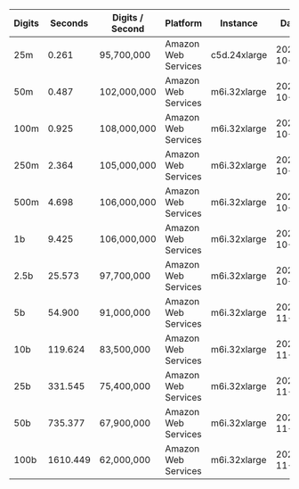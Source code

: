| Digits | Seconds | Digits / Second | Platform | Instance | Date | Files |
| ------ | ------- | --------------- | -------- | -------- | ---- | ----- |
| 25m | 0.261 | 95,700,000 | Amazon Web Services | c5d.24xlarge | 2020-10-10 | [cfg](../Amazon%20Web%20Services/c5d.24xlarge/Pi%5E-1%20%5BNative%5D/Pi%5E-1%20-%2020201010-104101.cfg) [out](../Amazon%20Web%20Services/c5d.24xlarge/Pi%5E-1%20%5BNative%5D/Pi%5E-1%20-%2020201010-104101.out) [txt](../Amazon%20Web%20Services/c5d.24xlarge/Pi%5E-1%20%5BNative%5D/Pi%5E-1%20-%2020201010-104101.txt) |
| 50m | 0.487 | 102,000,000 | Amazon Web Services | m6i.32xlarge | 2021-10-29 | [cfg](../Amazon%20Web%20Services/m6i.32xlarge/Pi%5E-1%20%5BNative%5D/Pi%5E-1%20-%2020211029-160433.cfg) [out](../Amazon%20Web%20Services/m6i.32xlarge/Pi%5E-1%20%5BNative%5D/Pi%5E-1%20-%2020211029-160433.out) [txt](../Amazon%20Web%20Services/m6i.32xlarge/Pi%5E-1%20%5BNative%5D/Pi%5E-1%20-%2020211029-160433.txt) |
| 100m | 0.925 | 108,000,000 | Amazon Web Services | m6i.32xlarge | 2021-10-29 | [cfg](../Amazon%20Web%20Services/m6i.32xlarge/Pi%5E-1%20%5BNative%5D/Pi%5E-1%20-%2020211029-160441.cfg) [out](../Amazon%20Web%20Services/m6i.32xlarge/Pi%5E-1%20%5BNative%5D/Pi%5E-1%20-%2020211029-160441.out) [txt](../Amazon%20Web%20Services/m6i.32xlarge/Pi%5E-1%20%5BNative%5D/Pi%5E-1%20-%2020211029-160441.txt) |
| 250m | 2.364 | 105,000,000 | Amazon Web Services | m6i.32xlarge | 2021-10-29 | [cfg](../Amazon%20Web%20Services/m6i.32xlarge/Pi%5E-1%20%5BNative%5D/Pi%5E-1%20-%2020211029-160451.cfg) [out](../Amazon%20Web%20Services/m6i.32xlarge/Pi%5E-1%20%5BNative%5D/Pi%5E-1%20-%2020211029-160451.out) [txt](../Amazon%20Web%20Services/m6i.32xlarge/Pi%5E-1%20%5BNative%5D/Pi%5E-1%20-%2020211029-160451.txt) |
| 500m | 4.698 | 106,000,000 | Amazon Web Services | m6i.32xlarge | 2021-10-29 | [cfg](../Amazon%20Web%20Services/m6i.32xlarge/Pi%5E-1%20%5BNative%5D/Pi%5E-1%20-%2020211029-171547.cfg) [out](../Amazon%20Web%20Services/m6i.32xlarge/Pi%5E-1%20%5BNative%5D/Pi%5E-1%20-%2020211029-171547.out) [txt](../Amazon%20Web%20Services/m6i.32xlarge/Pi%5E-1%20%5BNative%5D/Pi%5E-1%20-%2020211029-171547.txt) |
| 1b | 9.425 | 106,000,000 | Amazon Web Services | m6i.32xlarge | 2021-10-29 | [cfg](../Amazon%20Web%20Services/m6i.32xlarge/Pi%5E-1%20%5BNative%5D/Pi%5E-1%20-%2020211029-171627.cfg) [out](../Amazon%20Web%20Services/m6i.32xlarge/Pi%5E-1%20%5BNative%5D/Pi%5E-1%20-%2020211029-171627.out) [txt](../Amazon%20Web%20Services/m6i.32xlarge/Pi%5E-1%20%5BNative%5D/Pi%5E-1%20-%2020211029-171627.txt) |
| 2.5b | 25.573 | 97,700,000 | Amazon Web Services | m6i.32xlarge | 2021-10-29 | [cfg](../Amazon%20Web%20Services/m6i.32xlarge/Pi%5E-1%20%5BNative%5D/Pi%5E-1%20-%2020211029-203007.cfg) [out](../Amazon%20Web%20Services/m6i.32xlarge/Pi%5E-1%20%5BNative%5D/Pi%5E-1%20-%2020211029-203007.out) [txt](../Amazon%20Web%20Services/m6i.32xlarge/Pi%5E-1%20%5BNative%5D/Pi%5E-1%20-%2020211029-203007.txt) |
| 5b | 54.900 | 91,000,000 | Amazon Web Services | m6i.32xlarge | 2021-11-27 | [cfg](../Amazon%20Web%20Services/m6i.32xlarge/Pi%5E-1%20%5BNative%5D/Pi%5E-1%20-%2020211127-162732.cfg) [out](../Amazon%20Web%20Services/m6i.32xlarge/Pi%5E-1%20%5BNative%5D/Pi%5E-1%20-%2020211127-162732.out) [txt](../Amazon%20Web%20Services/m6i.32xlarge/Pi%5E-1%20%5BNative%5D/Pi%5E-1%20-%2020211127-162732.txt) |
| 10b | 119.624 | 83,500,000 | Amazon Web Services | m6i.32xlarge | 2021-11-27 | [cfg](../Amazon%20Web%20Services/m6i.32xlarge/Pi%5E-1%20%5BNative%5D/Pi%5E-1%20-%2020211127-162953.cfg) [out](../Amazon%20Web%20Services/m6i.32xlarge/Pi%5E-1%20%5BNative%5D/Pi%5E-1%20-%2020211127-162953.out) [txt](../Amazon%20Web%20Services/m6i.32xlarge/Pi%5E-1%20%5BNative%5D/Pi%5E-1%20-%2020211127-162953.txt) |
| 25b | 331.545 | 75,400,000 | Amazon Web Services | m6i.32xlarge | 2021-11-27 | [cfg](../Amazon%20Web%20Services/m6i.32xlarge/Pi%5E-1%20%5BNative%5D/Pi%5E-1%20-%2020211127-163618.cfg) [out](../Amazon%20Web%20Services/m6i.32xlarge/Pi%5E-1%20%5BNative%5D/Pi%5E-1%20-%2020211127-163618.out) [txt](../Amazon%20Web%20Services/m6i.32xlarge/Pi%5E-1%20%5BNative%5D/Pi%5E-1%20-%2020211127-163618.txt) |
| 50b | 735.377 | 67,900,000 | Amazon Web Services | m6i.32xlarge | 2021-11-27 | [cfg](../Amazon%20Web%20Services/m6i.32xlarge/Pi%5E-1%20%5BNative%5D/Pi%5E-1%20-%2020211127-165021.cfg) [out](../Amazon%20Web%20Services/m6i.32xlarge/Pi%5E-1%20%5BNative%5D/Pi%5E-1%20-%2020211127-165021.out) [txt](../Amazon%20Web%20Services/m6i.32xlarge/Pi%5E-1%20%5BNative%5D/Pi%5E-1%20-%2020211127-165021.txt) |
| 100b | 1610.449 | 62,000,000 | Amazon Web Services | m6i.32xlarge | 2021-11-27 | [cfg](../Amazon%20Web%20Services/m6i.32xlarge/Pi%5E-1%20%5BNative%5D/Pi%5E-1%20-%2020211127-172043.cfg) [out](../Amazon%20Web%20Services/m6i.32xlarge/Pi%5E-1%20%5BNative%5D/Pi%5E-1%20-%2020211127-172043.out) [txt](../Amazon%20Web%20Services/m6i.32xlarge/Pi%5E-1%20%5BNative%5D/Pi%5E-1%20-%2020211127-172043.txt) |
